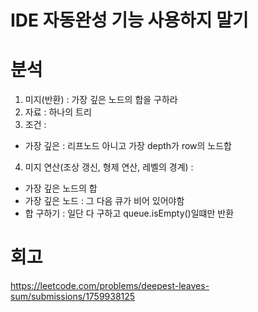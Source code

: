 # IDE 자동완성 기능 사용하지 말기
# 분석

1. 미지(반환) : 가장 깊은 노드의 합을 구하라
2. 자료 : 하나의 트리
3. 조건 :
- 가장 깊은 : 리프노드 아니고 가장 depth가 row의 노드합

4. 미지 연산(조상 갱신, 형제 연산, 레벨의 경계) :
- 가장 깊은 노드의 합
- 가장 깊은 노드 : 그 다음 큐가 비어 있어야함
- 합 구하기 : 일단 다 구하고 queue.isEmpty()일떄만 반환

# 회고


https://leetcode.com/problems/deepest-leaves-sum/submissions/1759938125
